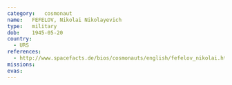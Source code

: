 ```yaml
---
category:	cosmonaut
name:	FEFELOV, Nikolai Nikolayevich
type:	military
dob:	1945-05-20
country:
  - URS
references:
  - http://www.spacefacts.de/bios/cosmonauts/english/fefelov_nikolai.htm
missions:
evas:
---
```

